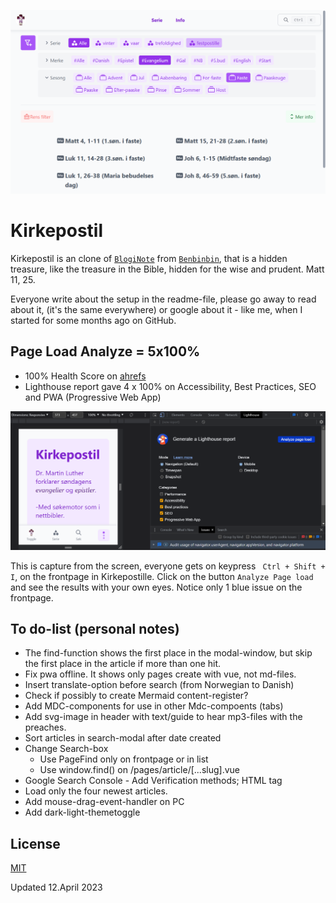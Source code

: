 ![Kirkepostil](https://raw.githubusercontent.com/lovkyndig/kirkepostille/main/public/images/listview.PNG)

# Kirkepostil
Kirkepostil is an clone of [`BlogiNote`](https://github.com/Benbinbin/BlogiNote) from [`Benbinbin`](https://github.com/Benbinbin), that is a hidden treasure, like the treasure in the Bible, hidden for the wise and prudent. Matt 11, 25.

Everyone write about the setup in the readme-file, please go away to read about it, (it's the same everywhere) or google about it - like me, when I started for some months ago on GitHub.

## Page Load Analyze = 5x100%
- 100% Health Score on [ahrefs](https://app.ahrefs.com/)
- Lighthouse report gave 4 x 100% on Accessibility, Best Practices, SEO and PWA (Progressive Web App)

![Lighthouse-Metrics](https://raw.githubusercontent.com/lovkyndig/kirkepostille/main/public/images/lighthouse.PNG)

This is  capture from the screen, everyone gets on keypress ` Ctrl + Shift + I`, on the frontpage in Kirkepostille. Click on the button `Analyze Page load` and see the results with your own eyes. Notice only 1 blue issue on the frontpage.

## To do-list (personal notes)
- The find-function shows the first place in the modal-window, but skip the first place in the article if more than one hit.
- Fix pwa offline. It shows only pages create with vue, not md-files.
- Insert translate-option before search (from Norwegian to Danish)
- Check if possibly to create Mermaid content-register?
- Add MDC-components for use in other Mdc-compoents (tabs)
- Add svg-image in header with text/guide to hear mp3-files with the preaches.
- Sort articles in search-modal after date created
- Change Search-box
  - Use PageFind only on frontpage or in list
  - Use window.find() on /pages/article/[...slug].vue
- Google Search Console - Add Verification methods; HTML tag
- Load only the four newest articles.
- Add mouse-drag-event-handler on PC
- Add dark-light-themetoggle

## License
[MIT](./LICENSE)

Updated 12.April 2023